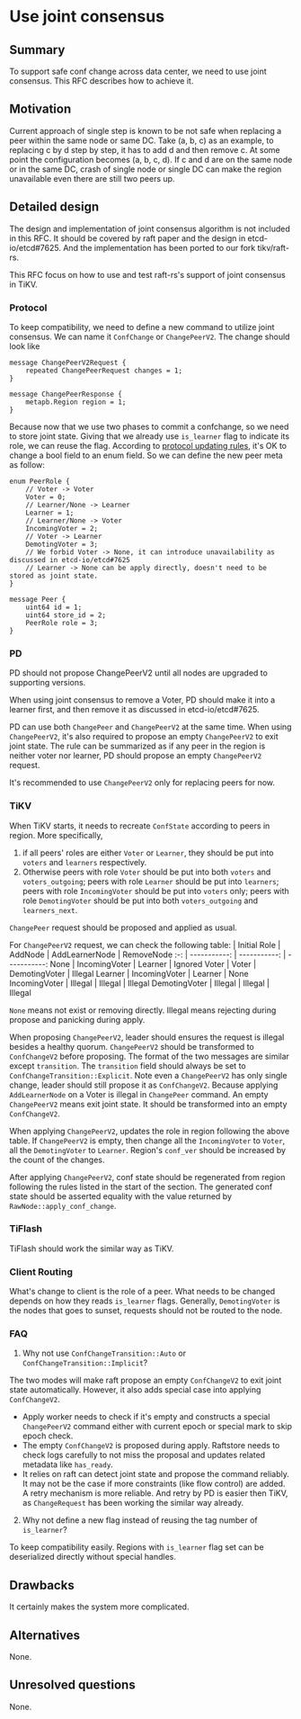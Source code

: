 # Use joint consensus

## Summary

To support safe conf change across data center, we need to use joint consensus. This RFC describes how to achieve it.

## Motivation

Current approach of single step is known to be not safe when replacing a peer within the same node or same DC. Take (a, b, c) as an example, to replacing c by d step by step, it has to add d and then remove c. At some point the configuration becomes (a, b, c, d). If c and d are on the same node or in the same DC, crash of single node or single DC can make the region unavailable even there are still two peers up.

## Detailed design

The design and implementation of joint consensus algorithm is not included in this RFC. It should be covered by raft paper and the design in etcd-io/etcd#7625. And the implementation has been ported to our fork tikv/raft-rs.

This RFC focus on how to use and test raft-rs's support of joint consensus in TiKV.

### Protocol

To keep compatibility, we need to define a new command to utilize joint consensus. We can name it `ConfChange` or `ChangePeerV2`. The change should look like
```
message ChangePeerV2Request {
    repeated ChangePeerRequest changes = 1;
}

message ChangePeerResponse {
    metapb.Region region = 1;
}
```

Because now that we use two phases to commit a confchange, so we need to store joint state. Giving that we already use `is_learner` flag to indicate its role, we can reuse the flag. According to [protocol updating rules](https://developers.google.com/protocol-buffers/docs/proto3#updating), it's OK to change a bool field to an enum field. So we can define the new peer meta as follow:
```
enum PeerRole {
    // Voter -> Voter
    Voter = 0;
    // Learner/None -> Learner
    Learner = 1;
    // Learner/None -> Voter
    IncomingVoter = 2;
    // Voter -> Learner
    DemotingVoter = 3;
    // We forbid Voter -> None, it can introduce unavailability as discussed in etcd-io/etcd#7625
    // Learner -> None can be apply directly, doesn't need to be stored as joint state.
}

message Peer {      
    uint64 id = 1;
    uint64 store_id = 2;
    PeerRole role = 3;
}
```

### PD

PD should not propose ChangePeerV2 until all nodes are upgraded to supporting versions.

When using joint consensus to remove a Voter, PD should make it into a learner first, and then remove it as discussed in etcd-io/etcd#7625.

PD can use both `ChangePeer` and `ChangePeerV2` at the same time. When using `ChangePeerV2`, it's also required to propose an empty `ChangePeerV2` to exit joint state. The rule can be summarized as if any peer in the region is neither voter nor learner, PD should propose an empty `ChangePeerV2` request.

It's recommended to use `ChangePeerV2` only for replacing peers for now.

### TiKV

When TiKV starts, it needs to recreate `ConfState` according to peers in region. More specifically,
1. if all peers' roles are either `Voter` or `Learner`, they should be put into `voters` and `learners` respectively.
2. Otherwise peers with role `Voter` should be put into both `voters` and `voters_outgoing`; peers with role `Learner` should be put into `learners`; peers with role `IncomingVoter` should be put into `voters` only; peers with role `DemotingVoter` should be put into both `voters_outgoing` and `learners_next`.

`ChangePeer` request should be proposed and applied as usual.

For `ChangePeerV2` request, we can check the following table:
| Initial Role | AddNode | AddLearnerNode | RemoveNode
:-: | -----------: | -----------: | -----------:
None | IncomingVoter | Learner | Ignored
Voter | Voter | DemotingVoter | Illegal
Learner | IncomingVoter | Learner | None
IncomingVoter | Illegal | Illegal | Illegal
DemotingVoter | Illegal | Illegal | Illegal

`None` means not exist or removing directly. Illegal means rejecting during propose and panicking during apply.

When proposing `ChangePeerV2`, leader should ensures the request is illegal besides a healthy quorum. `ChangePeerV2` should be transformed to `ConfChangeV2` before proposing. The format of the two messages are similar except `transition`. The `transition` field should always be set to `ConfChangeTransition::Explicit`. Note even a `ChangePeerV2` has only single change, leader should still propose it as `ConfChangeV2`. Because applying `AddLearnerNode` on a Voter is illegal in `ChangePeer` command. An empty `ChangePeerV2` means exit joint state. It should be transformed into an empty `ConfChangeV2`.

When applying `ChangePeerV2`, updates the role in region following the above table. If `ChangePeerV2` is empty, then change all the `IncomingVoter` to `Voter`, all the `DemotingVoter` to `Learner`. Region's `conf_ver` should be increased by the count of the changes.

After applying `ChangePeerV2`, conf state should be regenerated from region following the rules listed in the start of the section. The generated conf state should be asserted equality with the value returned by `RawNode::apply_conf_change`.

### TiFlash

TiFlash should work the similar way as TiKV.

### Client Routing

What's change to client is the role of a peer. What needs to be changed depends on how they reads `is_learner` flags. Generally, `DemotingVoter` is the nodes that goes to sunset, requests should not be routed to the node.

### FAQ

1. Why not use `ConfChangeTransition::Auto` or `ConfChangeTransition::Implicit`?

The two modes will make raft propose an empty `ConfChangeV2` to exit joint state automatically.  However, it also adds special case into applying `ConfChangeV2`. 
- Apply worker needs to check if it's empty and constructs a special `ChangePeerV2` command either with current epoch or special mark to skip epoch check.
- The empty `ConfChangeV2` is proposed during apply. Raftstore needs to check logs carefully to not miss the proposal and updates related metadata like `has_ready`.
- It relies on raft can detect joint state and propose the command reliably. It may not be the case if more constraints (like flow control) are added. A retry mechanism is more reliable. And retry by PD is easier then TiKV, as `ChangeRequest` has been working the similar way already.

2. Why not define a new flag instead of reusing the tag number of `is_learner`?

To keep compatibility easily. Regions with `is_learner` flag set can be deserialized directly without special handles.

## Drawbacks

It certainly makes the system more complicated.

## Alternatives

None.

## Unresolved questions

None.

